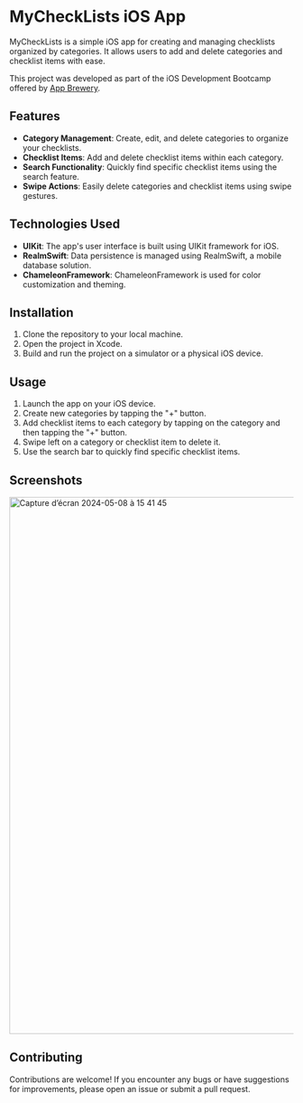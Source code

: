 # MyCheckLists iOS App

MyCheckLists is a simple iOS app for creating and managing checklists organized by categories. It allows users to add and delete categories and checklist items with ease.

This project was developed as part of the iOS Development Bootcamp offered by [App Brewery](https://www.appbrewery.co/).


## Features

- **Category Management**: Create, edit, and delete categories to organize your checklists.
- **Checklist Items**: Add and delete checklist items within each category.
- **Search Functionality**: Quickly find specific checklist items using the search feature.
- **Swipe Actions**: Easily delete categories and checklist items using swipe gestures.

## Technologies Used

- **UIKit**: The app's user interface is built using UIKit framework for iOS.
- **RealmSwift**: Data persistence is managed using RealmSwift, a mobile database solution.
- **ChameleonFramework**: ChameleonFramework is used for color customization and theming.

## Installation

1. Clone the repository to your local machine.
2. Open the project in Xcode.
3. Build and run the project on a simulator or a physical iOS device.

## Usage

1. Launch the app on your iOS device.
2. Create new categories by tapping the "+" button.
3. Add checklist items to each category by tapping on the category and then tapping the "+" button.
4. Swipe left on a category or checklist item to delete it.
5. Use the search bar to quickly find specific checklist items.

## Screenshots

<img width="951" alt="Capture d’écran 2024-05-08 à 15 41 45" src="https://github.com/ElishevaMedioni/MyCheckLists-iOSApp/assets/73399121/64d0ac37-d21d-4262-8d15-b98b43e22889">



## Contributing

Contributions are welcome! If you encounter any bugs or have suggestions for improvements, please open an issue or submit a pull request.


